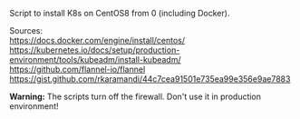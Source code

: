 Script to install K8s on CentOS8 from 0 (including Docker).

Sources:<br/>
https://docs.docker.com/engine/install/centos/<br/>
https://kubernetes.io/docs/setup/production-environment/tools/kubeadm/install-kubeadm/<br/>
https://github.com/flannel-io/flannel<br/>
https://gist.github.com/rkaramandi/44c7cea91501e735ea99e356e9ae7883

**Warning:**
The scripts turn off the firewall. Don't use it in production environment!
